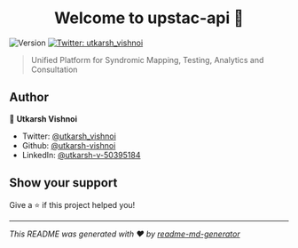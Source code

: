 <h1 align="center">Welcome to upstac-api 👋</h1>
<p>
  <img alt="Version" src="https://img.shields.io/badge/version-1.0-blue.svg?cacheSeconds=2592000" />
  <a href="https://twitter.com/utkarsh_vishnoi" target="_blank">
    <img alt="Twitter: utkarsh_vishnoi" src="https://img.shields.io/twitter/follow/utkarsh_vishnoi.svg?style=social" />
  </a>
</p>

> Unified Platform for Syndromic Mapping, Testing, Analytics and Consultation

## Author

👤 **Utkarsh Vishnoi**

* Twitter: [@utkarsh_vishnoi](https://twitter.com/utkarsh_vishnoi)
* Github: [@utkarsh-vishnoi](https://github.com/utkarsh-vishnoi)
* LinkedIn: [@utkarsh-v-50395184](https://linkedin.com/in/utkarsh-v-50395184)

## Show your support

Give a ⭐️ if this project helped you!

***
_This README was generated with ❤️ by [readme-md-generator](https://github.com/kefranabg/readme-md-generator)_
